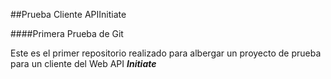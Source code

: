 ##Prueba Cliente APIInitiate

####Primera Prueba de Git

Este es el primer repositorio realizado para albergar un proyecto de prueba para un cliente del Web API ***Initiate***
